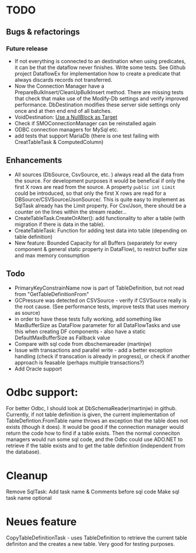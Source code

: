 # TODO

## Bugs & refactorings

### Future release
- If not everything is connected to an destination when using predicates, it can be that the dataflow never finishes. Write some tests. See Github project DataflowEx for implementation how to create a predicate that always discards records not transferred.
- Now the Connection Manager have a PrepareBulkInsert/CleanUpBulkInsert method. There are missing tests that check that make use of the Modify-Db settings and verify improved performance. DbDestination modifies these server side settings only once and at then end end of all batches.
- VoidDestination: [Use a NullBlock as Target](https://docs.microsoft.com/en-us/dotnet/api/system.threading.tasks.dataflow.dataflowblock.nulltarget?view=netcore-3.1)
- Check if SMOConnectionManager can be reinstalled again
- ODBC connection managers for MySql etc. 
- add tests that support MariaDb (there is one test failing with CreatTableTask & ComputedColumn) 

## Enhancements

- All sources (DbSource, CsvSource, etc. )  always read all the data from the source. For development purposes it would be benefical if only the first X rows are read from the source. A property `public int Limit` could be introduced, so that only the first X rows are read for a DBSource/CSVSource/JsonSource/. This is quite easy to implement as SqlTask already has the Limit property. For Csv/Json, there should be a counter on the lines within the stream reader...
- CreateTableTask.CreateOrAlter(): add functionality to alter a table (with migration if there is data in the table).
- CreateTableTask: Function for adding test data into table (depending on table definition)
- New feature: Bounded Capacity for all Buffers (separately for every component & general static property in DataFlow), to restrict buffer size and max memory consumption

## Todo
- PrimaryKeyConstrainName now is part of TableDefinition, but not read from "GetTableDefinitionFrom"
- GCPressure was detected on CSVSource - verify if CSVSource really is the root cause. (See performance tests, improve tests that uses memory as source) 
- in order to have these tests fully working, add something like MaxBufferSize as  DataFlow parameter for all DataFlowTasks and use this when creating DF components  - also have a static DefaultMaxBufferSize as Fallback value
- Compare with sql code from dbschemareader (martinjw)
- Issue with transactions and parallel write - add a better exception handling (check if transcation is already in progress), or check if another approach is feasable (perhaps multiple transactions?)
- Add Oracle support

# Odbc support:
For better Odbc, I should look at DbSchemaReader(martinjw) in github.
Currently, if not table definition is given, the current implementation of TableDefintion.FromTable name throws an exception that the table does not exists (though it does). It would be good if the connection manager would return the code how to find if a table exists. Then the normal conneciton managers would run some sql code, and the Odbc could use ADO.NET to retrieve if the table exists and to get the table definition (independent from the database).

# Cleanup
Remove SqlTask: Add task name & Comments before sql code
Make sql task name optional

# Neues feature
CopyTableDefinitionTask - uses TableDefinition to retrieve the current table definiton and the creates a new table. 
Very good for testing purposes.